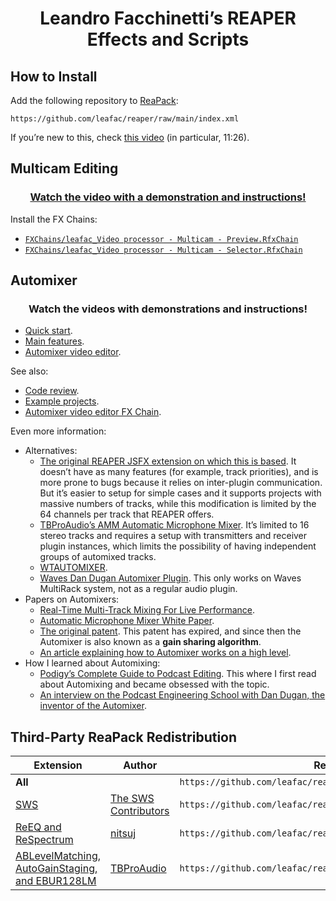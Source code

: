 <!--
ADD TO REAPACK

leafac_Unselect (clear selection of) all tracks, items, envelope points, time selection, and loop points
leafac_Select item under mouse cursor and set time selection to items


MAP

cmd+a & esc: leafac_Unselect (clear selection of) all tracks, items, envelope points, time selection, and loop points
Media item / left click: leafac_Select item under mouse cursor and set time selection to items





Prepare project for video/audio editing: Set BPM to 240 so 1 measure is one second. (See comment on https://reaperblog.net/2017/02/custom-grid-size-toolbar/)


Leslie https://www.youtube.com/watch?v=vUaScoPXW28



Controlling REAPER with AutoHotkey

- [ ] https://www.youtube.com/watch?v=ipL7H02G8bs&lc=UgzfLHisYi3GLBVVCUl4AaABAg


- [ ] OBS ↔ REAPER
    - [ ] Abort recording & pre-roll & stuff: https://forum.cockos.com/showthread.php?p=2455092#post2455092


REAPER ↔ OBS

- [ ] Abort recording: https://forum.cockos.com/showpost.php?p=2430380&postcount=29
- [ ] Don’t show user-generated values in GetUserInputs, use ShowConsoleMsg instead
    - [ ] You would need to add a short reference to the console-window in the title of GetUserInputs, so blind people know, there's a second window to look for additional information.
- [ ] Use Mespotine’s scripts
- [ ] LTC
    - [ ] https://www.youtube.com/watch?v=E4R4wlfKdcw&lc=UgxRZeB539r1oGd__lt4AaABAg
- [ ] Add better error messages:
    - [ ] When OBS isn’t running
    - [ ] When you’re already recording and try to start
    - [ ] When you’re not recording and try to stop
    - [ ] https://www.youtube.com/watch?v=dxfM4ftB1hM&lc=UgyzzfiAV-l2CMDhUF14AaABAg
- [ ] Pre-roll/count-in/loop recording: https://forum.cockos.com/showpost.php?p=2421273&postcount=27
- [ ] Don’t change the recording path in OBS https://forum.cockos.com/showpost.php?p=2476104&postcount=8
- [ ] Add as a new take, not new track (Adding the video as a new take to an item if there is already a video recorded there.) https://forum.cockos.com/showpost.php?p=2476736&postcount=44 / stefhambrook@gmail.com
- [ ] Cancel recording (and discard audio and video files into the trash)  triode
- [ ] Multicam OBS with multiple OBS instances https://www.youtube.com/watch?v=E4R4wlfKdcw&lc=UgyS-NHJoZkEdwLFj3N4AaABAg

- [ ] Add YouTube links to ReaScripts


JSFX

- [ ] Ping-pong delay
- [ ] Detect chords
- [ ] Blow air into mic game
- [ ] Flappy bird game (Flappy Square)
- [ ] Airwindows: Convert to JSFX: Spiral or Mojo
- Focus, an all-in-one distortion suite that includes, among others, the Spiral and Mojo algorithms (you may also try Distortion, which is pretty similar except without the frequency selection)
- PurestGain, as JSFX's ability to type exact values would work wonders on this
- Preponderant, a plugin that does the opposite of popular resonance-removing plugins like Soothe, TEOTE and the freeware Vastaus (we need to implement an "Inverse" function in the Dry/Wet just like in other Airwindows plugins, so it does actually function as a Soothe-like plugin)
- DeBess, as it is an excellent de-esser but its structure may not be easy to understand for beginners (same with Pressure4)
- Infinity2 (so you can kill the feedback with a button instead of dragging the Feedback fader to the left)
- CStrip may be good for JSFX, and I'd like to try its TimeLag function with exact values
Fotis Ky <seethisworld@gmail.com>


- [ ] Control dry/wet depending on gain (think about how reverb works in a hall: louder means more reverb)
- [ ] Fernando Imperator (https://twitter.com/imperat) Feature idea: If you ever develop a version that instead of rendering the multicam video, just creates an XML to import to Adobe Premiere or DaVinci, it'd be awesome.

- [ ] Run Doom in JSFX

Scripts

- [ ] That ADR item naming thing

A VST that connects to WebRTC

- [ ] https://forum.cockos.com/private.php?do=showpm&pmid=205857
- [ ] Re: Build a jsfx plugin question
- [ ] https://forum.cockos.com/showthread.php?t=249449
- [ ] https://sonobus.net
- [ ] https://audiomovers.com/wp/
- [ ] https://www.landr.com/en/sessions


- [ ] Use reaper.GetCursorContext() to create ReaScript that consolidates Item: Duplicate items and Track: Duplicate tracks
- [ ] Upload rendered video to YouTube
- [ ] Sync footage
- [ ] Multicam
    - [ ] Create ReaScripts to switch items on a dedicated track: https://www.youtube.com/watch?v=1BvuRgKNnqc&lc=UgxKIx95LJ9-nLCd-5d4AaABAg
    - [ ] ReaScript to set up tracks & dedicated video processor item
    - [ ] Add support for clicking on thumbnails in preview to switch to another scene
    - [ ] When switching with ReaScript if you didn’t select items, look for an item under the cursor (and maybe even if you did select items, really)


- [ ] Structured data
    - [ ] Structures
        - [ ] Arrays
        - [ ] Objects
        - [ ] Multi-dimensional arrays
            - [ ] For example, lists of one buffer per channel
        - [ ] Circular buffers
            - [ ] One field for current position, another for buffer itself
    - [ ] Uses
    - [ ] Applications
        - [ ] Automixer
        - [ ] Oscilloscope
    - [ ] Implementation techniques
        - [ ] Pseudo-objects
            - [ ] Good because it puts together things that belong together
            - [ ] Bad because it doesn’t work with dynamically allocated structures (for example, one circular buffer per channel)
        - [ ] Arrays with fixed positions (for example, my_object[field_index], my_multi_dimensional_array[index_x][index_y])
        - [ ] Functions that calculate indexes (for example, my_multi_dimensional_array[my_multi_dimensional_array_index(x, y, width, height)]
            - [ ] Good because multiplication is faster than multiple memory lookups of the technique above
            - [ ] Bad because it’s more cumbersome to use (you have to keep repeating the width and height, but it may be a good thing to avoid out-of-bounds errors)
function begin_memory_allocation() global(next_available_memory_address) (
  next_available_memory_address = 0;
);
function array(size) local(address) global(next_available_memory_address) (
  address = next_available_memory_address;
  next_available_memory_address += size;
  address;
);
function end_memory_allocation() global(next_available_memory_address) (
  freembuf(next_available_memory_address + 1);
);

begin_memory_allocation();
buffer1 = array(100);
buffer1[20] = array(20);
buffer2 = array(200);
end_memory_allocation();
- [ ] Better tooling
    - [ ] Formatter
    - [ ] Visual Studio Code support
        - [ ] Syntax highlighter
        - [ ] Refactoring tools
    - [ ] Unit tests
        - [ ] Null tests

Automixer

- https://forums.prosoundweb.com/index.php/topic,158018.0.html
- https://forum.audulus.com/t/gain-sharing-auto-mixer/1744
- [ ] Plugin Delay Compensation should be 0 samples when there’s no lookahead (hard-code a special case)
- [ ] max(gain reduction with lookahead, gain reduction without lookahead) https://www.youtube.com/watch?v=p7Ol5FPvHfs
- [ ] Draw dB scale on meters
- [ ] Envelope (Attack, Hold, Release)
- [ ] More appealing visuals
    - [ ] Background
    - [ ] Title

- [ ] Tone generator: Part 3
    - [ ] Invert square wave
    - [ ] Refactor the thing that draws on Y axis
    - [ ] LFO controls
        - [ ] Test with enveloper
    - [ ] Mention frequency bound problem
- [ ] Hull Moving Average as a low-pass filter
- [ ] Hilbert curve
- [ ] Flappy Bird controlled by voice!
- [ ] Shepard’s tone generator
- [ ] NES emulation
    - [ ] Load ROM as audio!
- [ ] A Vocal Rider clone
- [ ] Sound visualizations
- [ ] DC offset fixer
- [ ] LV2 effect: https://news.ycombinator.com/item?id=25046869
- [ ] Oscilloscope
    - [ ] Plot channels as a stack of oscilloscopes (that’s what the main REAPER interface does)
    - [ ] Draw scale
- [ ] GUI knob: https://forum.cockos.com/showpost.php?p=2357022&postcount=3
- [ ] Delay
    - [ ] Ping-pong
- [ ] Subsampler (a digital distortion effect that consists of reducing the number of samples per second)
    - [ ] Use it for aliasing distortion: https://www.youtube.com/watch?v=74GzXK1MngI
- [ ] Volume meter
- [ ] Tuner
- [ ] Metronome
- [ ] Pitch shifter
- [ ] Vectorscope (ginioscope)
- [ ] Phase shifte
- [ ] Tone Generator
    - [ ] Noise
        - [ ] White
        - [ ] Pink
            - [ ] https://www.firstpr.com.au/dsp/pink-noise/
            - [ ] https://dsp.stackexchange.com/questions/62342/understanding-voss-mccartney-pink-noise-generation-algorithm
            - [ ] 
        - [ ] Brown
        - [ ] Gray
    - [ ] Sample and hold
    - [ ] Truncate the shapes above
    - [ ] ASDR (use trigger)
    - [ ] User-drawn shapes
    - [ ] LFO mode
- [ ] White noise, when speed up, doesn’t sound a different pitch and tamber (it’s a fucking fractal!)
    - [ ] Generate white and brown music with MIDI
    - [ ] Stochastic method
    - [ ] Build arpeggiators with these
    - [ ] Pink noise: levels of river!
    - [ ] White: sum 10 dice / brown: up on even, down on odd / pink: three dice rolled on log_2
    - [ ] How do different colors of sound feel with hands on the speakers
- [ ] Subtractive synth
    - [ ] ADSR
    - [ ] MIDI
- [ ] Granular synth
- [ ] Meters
    - [ ] Peak
    - [ ] RMS
    - [ ] LUFS
        - [ ] Seems to be a combination of RMS + gating + a-weighting
        - [ ] Check EBU manuals to learn more about it
    - [ ] PSR and PLR
        - [ ] http://www.meterplugs.com/blog/2017/05/18/crest-factor-psr-and-plr.html
        - [ ] http://www.meterplugs.com/blog/2016/11/18/why-loudness-doesnt-matter.html
        - [ ] Dear Leandro
- [ ] Levels over time
    - [ ] Peak
    - [ ] RMS
    - [ ] LUFS
- [ ] Pitch shifter
- [ ] EQ
    - [ ] A low-pass filter is like lowering the sample rate 🤯
    - [ ] What are poles and zeroes?
- [ ] Compressor
- [ ] Limiter
    - [ ] Soft clipper
    - [ ] Peak limiter
- [ ] Telephoner: a one knob FX that’s a bit crusher followed by a filter
- [ ] Tremolo
    - [ ] Combination of an LFO with an Enveloper
- [ ] Reverb
    - [ ] Algorithmic
    - [ ] Convolution
- [ ] Spectogram
- [ ] Spectrograph
- [ ] De-click
- [ ] De-plosive
- [ ] Crazy ideas:
    - [ ] Multichannel mid-side
    - [ ] Generate noises (white, pink, and so forth) by inverse FFT of random frequencies with right slope
    - [ ] Generate pink noise with a variation of the standard algorithm: Generate the random number that you need to update every sample anyway; now if it’s between 0 and 0.5, update octave 1; if it’s between 0.5 and 0.75 update octave 2, and so forth (this may be stochastic method)
- [ ] Other topics to cover:
    - [ ] Even when you’re clipping in the middle of a FX chain, or in a channel, there’s a chance that you won’t clip in the end, of somewhere in the pipeline there’s another thing that brings the gain down
        - [ ] That works because internally REAPER (and many other DAWs) use 64 bits per sample, as opposed to the 16/24/32 that you’d find in other places
        - [ ] But it’s generally a bad idea to rely on this, because some effects don’t work as well when the input is clipping
        - [ ] When writing JSFX, this means that sometimes your samples won’t be in the –1 - 1 range
    - [ ] The notions of dB in different scales
        - [ ] dBFS (Full scale)
            - [ ] –∞ - 0
            - [ ] DAWs
        - [ ] dBSPL (Sound pressure levels)
            - [ ] 0 - ∞
        - [ ] VU
            - [ ] Old hardware
            - [ ] 0 is optimal operation level, which corresponds to around –18dBFS
    - [ ] Planning laws


Mid panner https://youtu.be/upG1KaKExMY



 The first idea is a script that would open a dialog box in REAPER. In the dialogue box, you can enter a shortcut or simply paste a command ID, and in the first case, it would look for the command ID with that shortcut assigned to it, and in the second case it would just use the ID to generate a smart marker at edit cursor position. Currently there is an outboarder script that allows making a custom name and color marker, but all the modifications needs to be done by duplicating the script and editing values in the IDE, so I thought It'd be cool if there was a way of to have a dialog box basically kinda fill in those strings. That way it could be a hotkey or toolbar icon and it would quickly generate a bunch of action markers even by hotkey inputs.

  It would be nice if there was a script in REAPER that would generate an ADR script from a list of item names. The studio I used to work in had a similar setup for Pro Tools, where you would make clip regions, and then export a text file from Pro Tools. It would have the start timecode and the name of the clip region, which you would then paste into an excel sheet, and it would generate a script based on that. I'll have to dig it up but basically let me know if any of this sounds like something you'd be interested in and we can keep communicating from there!


   Basically it would be an action to write the volume/pan/pitch envelope of a track onto the items that are on the track. It's really useful in films cuz the sound editor usually doesn't do automation and the mixer does, so with this script, the sound designer can mix their own reaper project, and then in the end just write all of the automation to the items, and they can then just clear all the track envelopes and the project is ready to mix. 

 It'll be useful for other people too cuz track envelopes have a lot more features overall, like latch preview (items have them but they're a pain and again, way fewer actions to toggle them etc.) and also track envelopes are more straightforward to assign to midi controllers than items (speaking of which, action to assign midi cc to "selected items volume" is useful too and I think that one doesn't exist either) but then writing all that to the item frees up the envelope lanes once again, and also items can then be freely position across tracks.


 Scripts/leafac_Explode multistream (multitrack) media file to new one-stream (one-track) media files.lua: copy name from original takes, just like we already copy the name from original tracks: Fotis Ky




 A delay plugin in which you can route anything into the feedback chain by using a non-causal loop in a sandwich of effects.

-->

<h1 align="center">Leandro Facchinetti’s REAPER Effects and Scripts</h1>

## How to Install

Add the following repository to [ReaPack](https://reapack.com):

```
https://github.com/leafac/reaper/raw/main/index.xml
```

If you’re new to this, check [this video](https://youtu.be/gVbMbqGSB7E) (in particular, 11:26).

## Multicam Editing

<h3 align="center"><a href="https://youtu.be/1BvuRgKNnqc">Watch the video with a demonstration and instructions!</a></h3>

Install the FX Chains:

- [`FXChains/leafac_Video processor - Multicam - Preview.RfxChain`](FXChains/leafac_Video%20processor%20-%20Multicam%20-%20Preview.RfxChain)
- [`FXChains/leafac_Video processor - Multicam - Selector.RfxChain`](FXChains/leafac_Video%20processor%20-%20Multicam%20-%20Selector.RfxChain)

## Automixer

<h3 align="center">Watch the videos with demonstrations and instructions!</h3>

- [Quick start](https://youtu.be/hSnk6ueU3hQ).
- [Main features](https://youtu.be/qi1jQcIaOxo).
- [Automixer video editor](https://youtu.be/aEvO3ufOqvY).

See also:

- [Code review](https://youtu.be/7V2dGYGtV-8).
- [Example projects](https://archive.org/download/leafac/leafac_Automixer%20Examples.zip).
- [Automixer video editor FX Chain](FXChains/leafac_Video%20processor%20-%20Automixer.RfxChain).

Even more information:

- Alternatives:
  - [The original REAPER JSFX extension on which this is based](https://forum.cockos.com/showthread.php?t=173289). It doesn’t have as many features (for example, track priorities), and is more prone to bugs because it relies on inter-plugin communication. But it’s easier to setup for simple cases and it supports projects with massive numbers of tracks, while this modification is limited by the 64 channels per track that REAPER offers.
  - [TBProAudio’s AMM Automatic Microphone Mixer](https://www.tb-software.com/TBProAudio/amm.html). It’s limited to 16 stereo tracks and requires a setup with transmitters and receiver plugin instances, which limits the possibility of having independent groups of automixed tracks.
  - [WTAUTOMIXER](https://www.wtautomixer.com).
  - [Waves Dan Dugan Automixer Plugin](https://www.waves.com/plugins/dugan-automixer). This only works on Waves MultiRack system, not as a regular audio plugin.
- Papers on Automixers:
  - [Real-Time Multi-Track Mixing For Live Performance](https://zenodo.org/record/2550903#.X43irC9h01I).
  - [Automatic Microphone Mixer White Paper](https://jp.yamaha.com/files/download/other_assets/7/329527/Automixer_WhitePaper_en.pdf).
  - [The original patent](https://worldwide.espacenet.com/publicationDetails/originalDocument?CC=US&NR=3992584A&KC=A&FT=D&ND=&date=19761116&DB=&locale=en_EP). This patent has expired, and since then the Automixer is also known as a **gain sharing algorithm**.
  - [An article explaining how to Automixer works on a high level](http://www.protechaudio.com/products/PDFFiles/DuganMixing.pdf).
- How I learned about Automixing:
  - [Podigy’s Complete Guide to Podcast Editing](https://podigy.co/podcast-editing-guide/). This where I first read about Automixing and became obsessed with the topic.
  - [An interview on the Podcast Engineering School with Dan Dugan, the inventor of the Automixer](https://podcastengineeringschool.com/dan-dugan-inventor-of-the-automatic-microphone-mixer-pes-101/).

## Third-Party ReaPack Redistribution

| Extension                                                                                               | Author                                                                        | Repository Index URL                                                          |
| ------------------------------------------------------------------------------------------------------- | ----------------------------------------------------------------------------- | ----------------------------------------------------------------------------- |
| **All**                                                                                                 |                                                                               | `https://github.com/leafac/reaper/raw/main/ThirdParty/index.xml`            |
| [SWS](http://sws-extension.org)                                                                         | [The SWS Contributors](https://github.com/reaper-oss/sws/graphs/contributors) | `https://github.com/leafac/reaper/raw/main/ThirdParty/SWS/index.xml`        |
| [ReEQ and ReSpectrum](https://forum.cockos.com/showthread.php?t=213501)                                 | [nitsuj](https://forum.cockos.com/member.php?u=121300)                        | `https://github.com/leafac/reaper/raw/main/ThirdParty/ReEQ/index.xml`       |
| [ABLevelMatching, AutoGainStaging, and EBUR128LM](https://www.tb-software.com/TBProAudio/download.html) | [TBProAudio](https://www.tb-software.com/TBProAudio/index.html)               | `https://github.com/leafac/reaper/raw/main/ThirdParty/TBProAudio/index.xml` |
